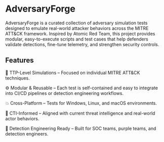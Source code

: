 # AdversaryForge
AdversaryForge is a curated collection of adversary simulation tests designed to emulate real-world attacker behaviors across the MITRE ATT&amp;CK framework. Inspired by Atomic Red Team, this project provides modular, easy-to-execute scripts and test cases that help defenders validate detections, fine-tune telemetry, and strengthen security controls.

## Features
🔬 TTP-Level Simulations – Focused on individual MITRE ATT&CK techniques.

⚙️ Modular & Reusable – Each test is self-contained and easy to integrate into CI/CD pipelines or detection engineering workflows.

💥 Cross-Platform – Tests for Windows, Linux, and macOS environments.

🧠 CTI-Informed – Aligned with current threat intelligence and real-world actor behaviors.

🧪 Detection Engineering Ready – Built for SOC teams, purple teams, and detection engineers.
